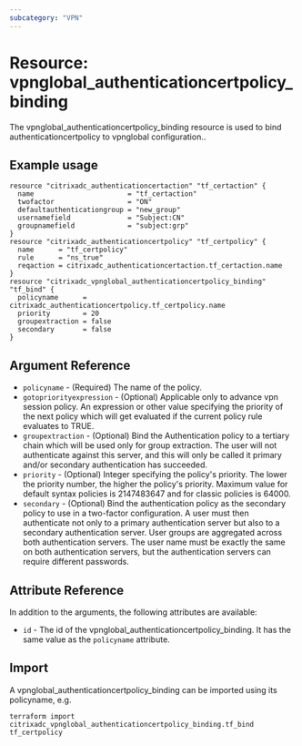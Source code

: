 ```yaml
---
subcategory: "VPN"
---
```


# Resource: vpnglobal_authenticationcertpolicy_binding

The vpnglobal_authenticationcertpolicy_binding resource is used to bind authenticationcertpolicy to vpnglobal configuration..


## Example usage

```hcl
resource "citrixadc_authenticationcertaction" "tf_certaction" {
  name                       = "tf_certaction"
  twofactor                  = "ON"
  defaultauthenticationgroup = "new_group"
  usernamefield              = "Subject:CN"
  groupnamefield             = "subject:grp"
}
resource "citrixadc_authenticationcertpolicy" "tf_certpolicy" {
  name      = "tf_certpolicy"
  rule      = "ns_true"
  reqaction = citrixadc_authenticationcertaction.tf_certaction.name
}
resource "citrixadc_vpnglobal_authenticationcertpolicy_binding" "tf_bind" {
  policyname      = citrixadc_authenticationcertpolicy.tf_certpolicy.name
  priority        = 20
  groupextraction = false
  secondary       = false
}
```


## Argument Reference

* `policyname` - (Required) The name of the policy.
* `gotopriorityexpression` - (Optional) Applicable only to advance vpn session policy. An expression or other value specifying the priority of the next policy which will get evaluated if the current policy rule evaluates to TRUE.
* `groupextraction` - (Optional) Bind the Authentication policy to a tertiary chain which will be used only for group extraction.  The user will not authenticate against this server, and this will only be called it primary and/or secondary authentication has succeeded.
* `priority` - (Optional) Integer specifying the policy's priority. The lower the priority number, the higher the policy's priority. Maximum value for default syntax policies is 2147483647 and for classic policies is 64000.
* `secondary` - (Optional) Bind the authentication policy as the secondary policy to use in a two-factor configuration. A user must then authenticate not only to a primary authentication server but also to a secondary authentication server. User groups are aggregated across both authentication servers. The user name must be exactly the same on both authentication servers, but the authentication servers can require different passwords.


## Attribute Reference

In addition to the arguments, the following attributes are available:

* `id` - The id of the vpnglobal_authenticationcertpolicy_binding. It has the same value as the `policyname` attribute.


## Import

A vpnglobal_authenticationcertpolicy_binding can be imported using its policyname, e.g.

```shell
terraform import citrixadc_vpnglobal_authenticationcertpolicy_binding.tf_bind tf_certpolicy
```
